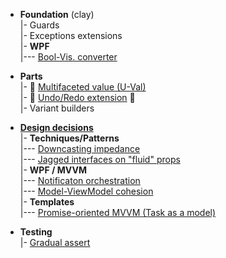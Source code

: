 + **Foundation** (clay)\
|- Guards\
|- Exceptions extensions\
|- **WPF**\
|--- [Bool-Vis. converter](readme+/snippets/wpf/bool2viz_improved.md)

+ **Parts**\
|- 💠 [Multifaceted value (U-Val)](readme+/PARTS/U-Val)\
|- 🔄 [Undo/Redo extension](readme+/PARTS/Rvrs) 🚧\
|- Variant builders

+ [**Design decisions**](readme+/decisions)\
|- **Techniques/Patterns**\
|--- [Downcasting impedance](readme+/decisions/cs-downcast_impedance.md)\
|--- [Jagged interfaces on "fluid" props](readme+/decisions/cs-jagged_props.md)\
|- **WPF / MVVM**\
|--- [Notificaton orchestration](readme+/decisions/mvvm/mvvm-notification_orchestration.md)\
|--- [Model-ViewModel cohesion](readme+/decisions/mvvm/mvvm-vmodel_cohesion.md)\
|- **Templates**\
|--- [Promise-oriented MVVM (Task as a model)](readme+/decisions/cs-think_tasks.md)

+ **Testing**\
|- [Gradual assert](readme+/decisions/testing/ut-gradual_assert.md)
